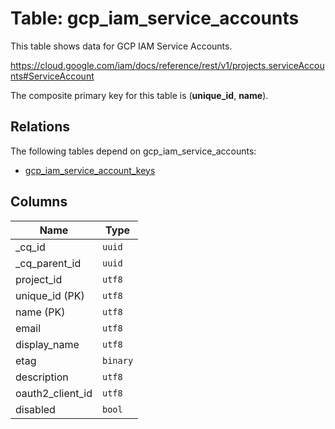 # Table: gcp_iam_service_accounts

This table shows data for GCP IAM Service Accounts.

https://cloud.google.com/iam/docs/reference/rest/v1/projects.serviceAccounts#ServiceAccount

The composite primary key for this table is (**unique_id**, **name**).

## Relations

The following tables depend on gcp_iam_service_accounts:
  - [gcp_iam_service_account_keys](gcp_iam_service_account_keys.md)

## Columns

| Name          | Type          |
| ------------- | ------------- |
|_cq_id|`uuid`|
|_cq_parent_id|`uuid`|
|project_id|`utf8`|
|unique_id (PK)|`utf8`|
|name (PK)|`utf8`|
|email|`utf8`|
|display_name|`utf8`|
|etag|`binary`|
|description|`utf8`|
|oauth2_client_id|`utf8`|
|disabled|`bool`|